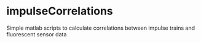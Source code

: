 # impulseCorrelations
Simple matlab scripts to calculate correlations between impulse trains and fluorescent sensor data
